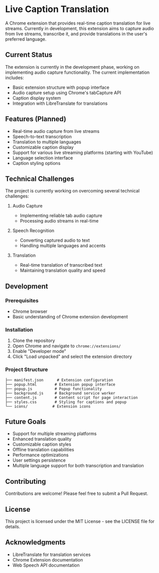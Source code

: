 # Live Caption Translation

A Chrome extension that provides real-time caption translation for live streams. Currently in development, this extension aims to capture audio from live streams, transcribe it, and provide translations in the user's preferred language.

## Current Status

The extension is currently in the development phase, working on implementing audio capture functionality. The current implementation includes:

- Basic extension structure with popup interface
- Audio capture setup using Chrome's tabCapture API
- Caption display system
- Integration with LibreTranslate for translations

## Features (Planned)

- Real-time audio capture from live streams
- Speech-to-text transcription
- Translation to multiple languages
- Customizable caption display
- Support for various live streaming platforms (starting with YouTube)
- Language selection interface
- Caption styling options

## Technical Challenges

The project is currently working on overcoming several technical challenges:

1. Audio Capture
   - Implementing reliable tab audio capture
   - Processing audio streams in real-time

2. Speech Recognition
   - Converting captured audio to text
   - Handling multiple languages and accents

3. Translation
   - Real-time translation of transcribed text
   - Maintaining translation quality and speed

## Development

### Prerequisites

- Chrome browser
- Basic understanding of Chrome extension development

### Installation

1. Clone the repository
2. Open Chrome and navigate to `chrome://extensions/`
3. Enable "Developer mode"
4. Click "Load unpacked" and select the extension directory

### Project Structure

```
├── manifest.json      # Extension configuration
├── popup.html        # Extension popup interface
├── popup.js          # Popup functionality
├── background.js     # Background service worker
├── content.js        # Content script for page interaction
├── styles.css        # Styling for captions and popup
└── icons/           # Extension icons
```

## Future Goals

- Support for multiple streaming platforms
- Enhanced translation quality
- Customizable caption styles
- Offline translation capabilities
- Performance optimizations
- User settings persistence
- Multiple language support for both transcription and translation

## Contributing

Contributions are welcome! Please feel free to submit a Pull Request.

## License

This project is licensed under the MIT License - see the LICENSE file for details.

## Acknowledgments

- LibreTranslate for translation services
- Chrome Extension documentation
- Web Speech API documentation 